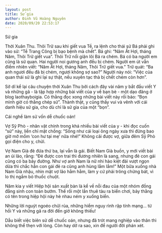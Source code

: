 ```yaml
---
layout: post
title: Sử gia
author: Đinh Vũ Hoàng Nguyên
date: 2020/09/20 22:53:17
---
```


Sử gia

Thời Xuân Thu. Thôi Trữ sau khi giết vua Tề, ra lệnh cho thái sử Bá phải ghi vào sử: “Tề Trang Công bị bạo bệnh mà chết”. Bá ghi: “Năm Ất Hợi, tháng Năm, Thôi Trữ giết vua”. Thôi Trữ nổi giận lôi Bá ra chém. Bá có ba người em cũng là sử quan. Hai người noi gương anh đều bị chém. Người em út vẫn điềm nhiên viết: “Năm Ất Hợi, tháng Năm, Thôi Trữ giết vua.” Trữ quát: “Ba anh ngươi đều đã bị chém, ngươi không sợ sao?” Người này nói: “Việc của quan thái sử là ghi lại sự thật, nếu xuyên tạc thà bị chết chém còn hơn”.

Sở dĩ kể lại câu chuyện thời Xuân Thu bởi cách đây vài năm y bắt đầu viết Y và những gã - là tập hợp những bài viết của y về bạn bè - một dạo đăng ở blog laothayboigia. Có thằng đọc xong những bài viết này rồi bảo: “Bọn mình giờ có thằng chép sử”. Thành thật, y cũng thấy vui và vênh với cái danh hiệu sử gia, cho dù chỉ là sử gia của một “bọn”.

Cái nghề làm sử vốn dễ chuốc oán!

Vợ Sỹ Phò - nhân vật chính trong khá nhiều bài viết của y - khi đọc cuốn “sử” này, liền chỉ mặt chồng: “Sống như cái loại ông ngày xưa thì đừng bao giờ mở mồm ‘con hư tại mẹ’ nữa nhé!” Không cãi được vợ, giữa đêm Sỹ Phò gọi điện cho y, chửi.

Vợ Nam Già đẻ đứa thứ ba, lại vẫn là gái. Biết Nam Già buồn, y mới viết bài an ủi lão, rằng: “Đẻ được con trai thì đương nhiên là sang, nhưng đẻ con gái cũng có ba bảy đường. Như vợ anh Nam là nữ nhi hào kiệt đái vượt ngọn dừa thì chắc hẳn con gái đẻ ra cũng anh hùng lắm lắm!” Một bữa xuống nhà Nam Già nhậu, nhìn mặt vợ lão hằm hằm, làm y cứ phải trông chừng bát, vì lo thị ngầm bỏ thuốc chuột.

Năm kia y viết Hiệp hội sản xuất bàn là kể về nỗi đau của một nhóm đồng đẳng sinh con toàn bướm. Thế rồi một lần thuê tàu ra biển chơi, bảy thằng có tên trong hiệp hội này hè nhau ném y xuống biển.

Những lời nguýt ngoéo chửi rủa, những hiểm nguy rình rập tính mạng... từ hồi Y và những gã ra đời đến giờ không thiếu!

Dẫu biết việc biên sử dễ chuốc oán, nhưng đã trót mang nghiệp vào thân thì không thể thẹn với lòng. Còn hay dở ra sao, xin để người đời phán xét.
